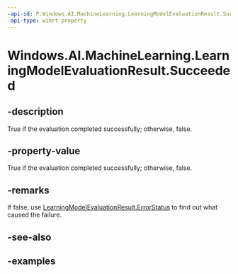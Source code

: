 ```yaml
---
-api-id: P:Windows.AI.MachineLearning.LearningModelEvaluationResult.Succeeded
-api-type: winrt property
---
```


<!-- Property syntax.
public bool Succeeded { get; }
-->

# Windows.AI.MachineLearning.LearningModelEvaluationResult.Succeeded

## -description

True if the evaluation completed successfully; otherwise, false.

## -property-value
True if the evaluation completed successfully; otherwise, false.

## -remarks

If false, use [LearningModelEvaluationResult.ErrorStatus](learningmodelevaluationresult_errorstatus.md) to find out what caused the failure.

## -see-also

## -examples

